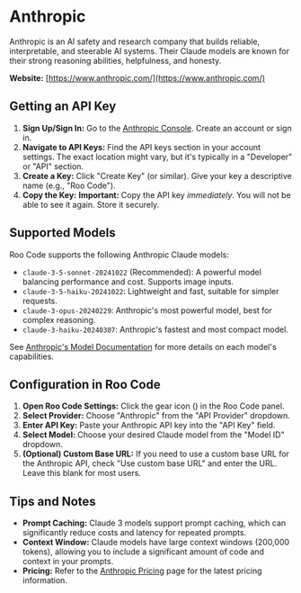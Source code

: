 # Anthropic

Anthropic is an AI safety and research company that builds reliable, interpretable, and steerable AI systems.  Their Claude models are known for their strong reasoning abilities, helpfulness, and honesty.

**Website:** [https://www.anthropic.com/](https://www.anthropic.com/)

## Getting an API Key

1.  **Sign Up/Sign In:** Go to the [Anthropic Console](https://console.anthropic.com/). Create an account or sign in.
2.  **Navigate to API Keys:**  Find the API keys section in your account settings.  The exact location might vary, but it's typically in a "Developer" or "API" section.
3.  **Create a Key:** Click "Create Key" (or similar). Give your key a descriptive name (e.g., "Roo Code").
4.  **Copy the Key:**  **Important:** Copy the API key *immediately*.  You will not be able to see it again.  Store it securely.

## Supported Models

Roo Code supports the following Anthropic Claude models:

*   `claude-3-5-sonnet-20241022` (Recommended): A powerful model balancing performance and cost. Supports image inputs.
*	`claude-3-5-haiku-20241022`: Lightweight and fast, suitable for simpler requests.
*   `claude-3-opus-20240229`: Anthropic's most powerful model, best for complex reasoning.
*   `claude-3-haiku-20240307`:  Anthropic's fastest and most compact model.

See [Anthropic's Model Documentation](https://docs.anthropic.com/claude/docs/models-overview) for more details on each model's capabilities.

## Configuration in Roo Code

1.  **Open Roo Code Settings:** Click the gear icon (<Codicon name="gear" />) in the Roo Code panel.
2.  **Select Provider:** Choose "Anthropic" from the "API Provider" dropdown.
3.  **Enter API Key:** Paste your Anthropic API key into the "API Key" field.
4.  **Select Model:** Choose your desired Claude model from the "Model ID" dropdown.
5.  **(Optional) Custom Base URL:** If you need to use a custom base URL for the Anthropic API, check "Use custom base URL" and enter the URL.  Leave this blank for most users.

## Tips and Notes

*   **Prompt Caching:** Claude 3 models support prompt caching, which can significantly reduce costs and latency for repeated prompts.
*   **Context Window:** Claude models have large context windows (200,000 tokens), allowing you to include a significant amount of code and context in your prompts.
*   **Pricing:** Refer to the [Anthropic Pricing](https://www.anthropic.com/pricing) page for the latest pricing information.